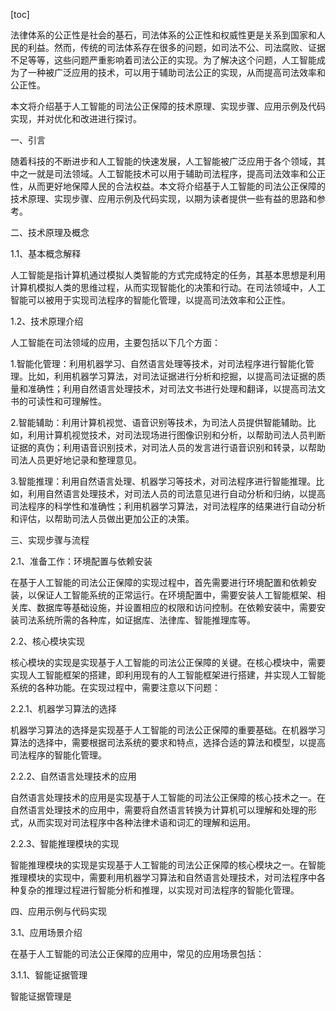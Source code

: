 
[toc]                    
                
                
法律体系的公正性是社会的基石，司法体系的公正性和权威性更是关系到国家和人民的利益。然而，传统的司法体系存在很多的问题，如司法不公、司法腐败、证据不足等等，这些问题严重影响着司法公正的实现。为了解决这个问题，人工智能成为了一种被广泛应用的技术，可以用于辅助司法公正的实现，从而提高司法效率和公正性。

本文将介绍基于人工智能的司法公正保障的技术原理、实现步骤、应用示例及代码实现，并对优化和改进进行探讨。

一、引言

随着科技的不断进步和人工智能的快速发展，人工智能被广泛应用于各个领域，其中之一就是司法领域。人工智能技术可以用于辅助司法程序，提高司法效率和公正性，从而更好地保障人民的合法权益。本文将介绍基于人工智能的司法公正保障的技术原理、实现步骤、应用示例及代码实现，以期为读者提供一些有益的思路和参考。

二、技术原理及概念

1.1、基本概念解释

人工智能是指计算机通过模拟人类智能的方式完成特定的任务，其基本思想是利用计算机模拟人类的思维过程，从而实现智能化的决策和行动。在司法领域中，人工智能可以被用于实现司法程序的智能化管理，以提高司法效率和公正性。

1.2、技术原理介绍

人工智能在司法领域的应用，主要包括以下几个方面：

1.智能化管理：利用机器学习、自然语言处理等技术，对司法程序进行智能化管理。比如，利用机器学习算法，对司法证据进行分析和挖掘，以提高司法证据的质量和准确性；利用自然语言处理技术，对司法文书进行处理和翻译，以提高司法文书的可读性和可理解性。

2.智能辅助：利用计算机视觉、语音识别等技术，为司法人员提供智能辅助。比如，利用计算机视觉技术，对司法现场进行图像识别和分析，以帮助司法人员判断证据的真伪；利用语音识别技术，对司法人员的发言进行语音识别和转录，以帮助司法人员更好地记录和整理意见。

3.智能推理：利用自然语言处理、机器学习等技术，对司法程序进行智能推理。比如，利用自然语言处理技术，对司法人员的司法意见进行自动分析和归纳，以提高司法程序的科学性和准确性；利用机器学习算法，对司法程序的结果进行自动分析和评估，以帮助司法人员做出更加公正的决策。

三、实现步骤与流程

2.1、准备工作：环境配置与依赖安装

在基于人工智能的司法公正保障的实现过程中，首先需要进行环境配置和依赖安装，以保证人工智能系统的正常运行。在环境配置中，需要安装人工智能框架、相关库、数据库等基础设施，并设置相应的权限和访问控制。在依赖安装中，需要安装司法系统所需的各种库，如证据库、法律库、智能推理库等。

2.2、核心模块实现

核心模块的实现是实现基于人工智能的司法公正保障的关键。在核心模块中，需要实现人工智能框架的搭建，即利用现有的人工智能框架进行搭建，并实现人工智能系统的各种功能。在实现过程中，需要注意以下问题：

2.2.1、机器学习算法的选择

机器学习算法的选择是实现基于人工智能的司法公正保障的重要基础。在机器学习算法的选择中，需要根据司法系统的要求和特点，选择合适的算法和模型，以提高司法程序的智能化管理。

2.2.2、自然语言处理技术的应用

自然语言处理技术的应用是实现基于人工智能的司法公正保障的核心技术之一。在自然语言处理技术的应用中，需要将自然语言转换为计算机可以理解和处理的形式，从而实现对司法程序中各种法律术语和词汇的理解和运用。

2.2.3、智能推理模块的实现

智能推理模块的实现是实现基于人工智能的司法公正保障的核心模块之一。在智能推理模块的实现中，需要利用机器学习算法和自然语言处理技术，对司法程序中各种复杂的推理过程进行智能分析和推理，以实现对司法程序的智能化管理。

四、应用示例与代码实现

3.1、应用场景介绍

在基于人工智能的司法公正保障的应用中，常见的应用场景包括：

3.1.1、智能证据管理

智能证据管理是

